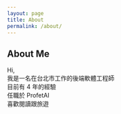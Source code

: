```yaml
---
layout: page
title: About
permalink: /about/
---
```


<div class="custom-about">
<h2>About Me</h2>
Hi,<br>
我是一名在台北市工作的後端軟體工程師<br>
目前有 4 年的經驗<br>
任職於 ProfetAI<br>
喜歡閱讀跟旅遊<br>
</div>
